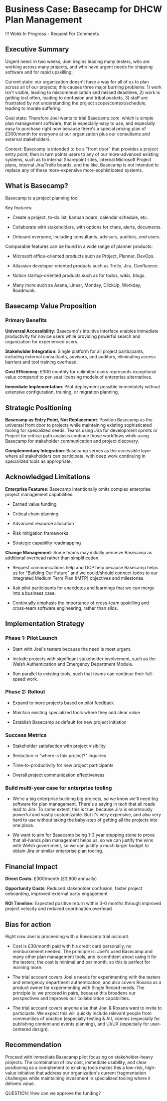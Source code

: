 # Business Case: Basecamp for DHCW Plan Management

!!! Wokk In Progress - Request For Comments

## Executive Summary

Urgent need: in two weeks, Joel begins leading many testers, who are working
across many projects, and who have urgent needs for shipping software and for
rapid upskilling.

Current state: our organization doesn't have a way for all of us to plan across
all of our projects; this causes three major burning problems: 1) work isn't
visible, leading to miscommunication and missed deadlines, 2) work is getting
lost often, leading to confusion and tribal pockets, 3) staff are frustrated by
not understanding the project scope/context/schedule, leading to morale
suffering.

Goal state: Therefore Joel wants to trial Basecamp.com, which is simple plan
management software, that is especially easy to use, and especially easy to
purchase right now because there's a special pricing plan of £300/month for
everyone at our organization plus our consultants and external stakeholders.

Context: Basecamp is intended to be a "front door" that provides a project entry
point, then in turn points users to any of our more-advanced existing systems,
such as to internal Sharepoint sites, internal Microsoft Project plans, internal
Jira/Trello boards, and the like. Basecamp is not intended to replace any of
these more-expensive more-sophisticated systems.

## What is Basecamp?

Basecamp is a project planning tool.

Key features:

- Create a project, to-do list, kanban board, calendar schedule, etc.

- Collaborate with stakeholders, with options for chats, alerts, documents.

- Onboard everyone, including consultants, advisors, auditors, end users.

Comparable features can be found in a wide range of planner products:

- Microsoft office-oriented products such as Project, Planner, DevOps.
  
- Atlassian developer-oriented products such as Trello, Jira, Confluence.
 
- Notion startup-oriented products such as for todos, wikis, blogs.
  
- Many more such as Asana, Linear, Monday, ClickUp, Workday, Roadmunk.

## Basecamp Value Proposition

### Primary Benefits

**Universal Accessibility**: Basecamp's intuitive interface enables immediate
productivity for novice users while providing powerful search and organization
for experienced users.

**Stakeholder Integration**: Single platform for all project participants,
including external consultants, advisors, and auditors, eliminating access
barriers and tool training overhead.

**Cost Efficiency**: £300 monthly for unlimited users represents exceptional
value compared to per-seat licensing models of enterprise alternatives.

**Immediate Implementation**: Pilot deployment possible immediately without
extensive configuration, training, or migration planning.

## Strategic Positioning

**Basecamp as Entry Point, Not Replacement**: Position Basecamp as the universal
front door to projects while maintaining existing sophisticated tooling for
specialized needs. Teams using Jira for development sprints or Project for
critical path analysis continue those workflows while using Basecamp for
stakeholder communication and project discovery.

**Complementary Integration**: Basecamp serves as the accessible layer where all
stakeholders can participate, with deep work continuing in specialized tools as
appropriate.

## Acknowledged Limitations

**Enterprise Features**: Basecamp intentionally omits complex enterprise project
management capabilities:

- Earned value funding

- Critical chain planning

- Advanced resource allocation

- Risk mitigation frameworks

- Strategic capability roadmapping

**Change Management**: Some teams may initially perceive Basecamp as additional
overhead rather than simplification.

- Request communications help and OCP help because Basecamp helps us for
  "Building Our Future" and we could/should connect todos to our Integrated
  Medium Term Plan (IMTP) objectives and milestones.

- Ask pilot participants for anecdotes and learnings that we can merge into a
  business case.

- Continually emphasis the importance of cross-team upskilling and cross-team
  software engineering, rather than silos.
  
## Implementation Strategy

### Phase 1: Pilot Launch

- Start with Joel's testers because the need is most urgent.

- Include projects with significant stakeholder involvement, such as the Welsh
  Authentication and Emergency Department Module.

- Run parallel to existing tools, such that teams can continue their full-speed work.


### Phase 2: Rollout

- Expand to more projects based on pilot feedback

- Maintain existing specialized tools where they add clear value

- Establish Basecamp as default for new project initiation

### Success Metrics

- Stakeholder satisfaction with project visibility

- Reduction in "where is this project?" inquiries

- Time-to-productivity for new project participants

- Overall project communication effectiveness

### Build multi-year case for enterprise tooling

- We're a big enterprise building big projects, so we know we'll need big
  software for plan management. There's a saying in tech that all roads lead to
  Jira. To some extent, this is true, because Jira is enormously powerful and
  vastly customizable. But it's very expensive, and also very hard to use
  without taking the baby-step of getting all the projects into one place. 

- We want to aim for Basecamp being 1-3 year stepping stone to prove that
  all-hands plan management helps us, so we can justify the wins with Welsh
  government, so we can justify a much larger budget to obtain Jira or similar
  enterprise plan tooling.
  
## Financial Impact

**Direct Costs**: £300/month (£3,600 annually)

**Opportunity Costs**: Reduced stakeholder confusion, faster project onboarding, improved external party 
engagement

**ROI Timeline**: Expected positive return within 3-6 months through improved project velocity and reduced coordination overhead

## Bias for action

Right now Joel is proceeding with a Basecamp trial account.

- Cost is £30/month paid with his credit card personally, no reimbursement needed. The principle is: Joel's used Basecamp and many other plan management tools, and is confident about using it for the testers; the cost is minimal and per month, so this is perfect for learning more.
 
- The trial account covers Joel's needs for experimenting with the testers and emergency department authentication, and also covers Roxana as a product owner for experimenting with Single Record needs. The principle is: we proceed in pairs, because this broadens our perspectives and improves our collaboration capabilities.
  
- The trial account covers anyone else that Joel & Roxana want to invite to participate. We expect this will quickly include relevant people from communities of practice (especially testing & AI), comms (especially for publishing content and events planning), and UI/UX (especially for user-centered design).

## Recommendation

Proceed with immediate Basecamp pilot focusing on stakeholder-heavy projects.
The combination of low cost, immediate usability, and clear positioning as a
complement to existing tools makes this a low-risk, high-value initiative that
address our organization's current fragmentation challenges while maintaining
investment in specialized tooling where it delivers value.

QUESTION: How can we approve the funding?

